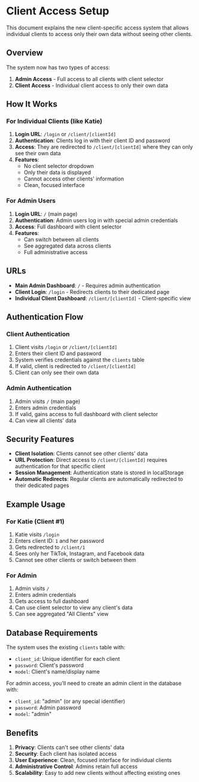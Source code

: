 # Client Access Setup

This document explains the new client-specific access system that allows individual clients to access only their own data without seeing other clients.

## Overview

The system now has two types of access:

1. **Admin Access** - Full access to all clients with client selector
2. **Client Access** - Individual client access to only their own data

## How It Works

### For Individual Clients (like Katie)

1. **Login URL**: `/login` or `/client/[clientId]`
2. **Authentication**: Clients log in with their client ID and password
3. **Access**: They are redirected to `/client/[clientId]` where they can only see their own data
4. **Features**: 
   - No client selector dropdown
   - Only their data is displayed
   - Cannot access other clients' information
   - Clean, focused interface

### For Admin Users

1. **Login URL**: `/` (main page)
2. **Authentication**: Admin users log in with special admin credentials
3. **Access**: Full dashboard with client selector
4. **Features**:
   - Can switch between all clients
   - See aggregated data across clients
   - Full administrative access

## URLs

- **Main Admin Dashboard**: `/` - Requires admin authentication
- **Client Login**: `/login` - Redirects clients to their dedicated page
- **Individual Client Dashboard**: `/client/[clientId]` - Client-specific view

## Authentication Flow

### Client Authentication
1. Client visits `/login` or `/client/[clientId]`
2. Enters their client ID and password
3. System verifies credentials against the `clients` table
4. If valid, client is redirected to `/client/[clientId]`
5. Client can only see their own data

### Admin Authentication
1. Admin visits `/` (main page)
2. Enters admin credentials
3. If valid, gains access to full dashboard with client selector
4. Can view all clients' data

## Security Features

- **Client Isolation**: Clients cannot see other clients' data
- **URL Protection**: Direct access to `/client/[clientId]` requires authentication for that specific client
- **Session Management**: Authentication state is stored in localStorage
- **Automatic Redirects**: Regular clients are automatically redirected to their dedicated pages

## Example Usage

### For Katie (Client #1)
1. Katie visits `/login`
2. Enters client ID: `1` and her password
3. Gets redirected to `/client/1`
4. Sees only her TikTok, Instagram, and Facebook data
5. Cannot see other clients or switch between them

### For Admin
1. Admin visits `/`
2. Enters admin credentials
3. Gets access to full dashboard
4. Can use client selector to view any client's data
5. Can see aggregated "All Clients" view

## Database Requirements

The system uses the existing `clients` table with:
- `client_id`: Unique identifier for each client
- `password`: Client's password
- `model`: Client's name/display name

For admin access, you'll need to create an admin client in the database with:
- `client_id`: "admin" (or any special identifier)
- `password`: Admin password
- `model`: "admin"

## Benefits

1. **Privacy**: Clients can't see other clients' data
2. **Security**: Each client has isolated access
3. **User Experience**: Clean, focused interface for individual clients
4. **Administrative Control**: Admins retain full access
5. **Scalability**: Easy to add new clients without affecting existing ones

